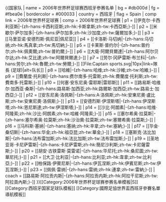 {{国家队
 | name      = 2006年世界杯足球赛西班牙参赛名单
 | bg        = #db000d
 | fg        = #fbea0e
 | bordercolor = #000033
 | country   = 西班牙
 | flag      = Spain
 | comp link = 2006年世界杯足球赛
 | comp      = 2006年世界杯足球赛
 | p1        = [[伊克尔·卡西利亚斯|-{zh-hans:卡西利亚斯;zh-hk:卡斯拿斯;zh-tw:卡西亞斯;}-]]
 | p2        = [[米歇尔·萨尔加多|-{zh-hans:萨尔加多;zh-hk:沙加度;zh-tw:薩爾加多;}-]]
 | p3        = [[马里亚诺·安德烈斯·佩尼亚|佩尼亚]]
 | p4        = [[卡洛斯·马切纳|-{zh-hans:马切纳;zh-hk:馬真拿;zh-tw:馬切納;}-]]
 | p5        = [[卡莱斯·普约尔|-{zh-hans:普约尔;zh-hk:佩奧爾;zh-tw:普約爾;}-]]
 | p6        = [[大衛·阿爾貝爾達|-{zh-hans:阿尔贝尔达;zh-hk:艾比達;zh-tw:阿爾貝爾達;}-]]
 | p7        = [[劳尔·冈萨雷斯·布兰科|-{zh-hans:劳尔;zh-hk:魯爾;zh-tw:勞爾;}-]] [[File:Captain sports.svg|10px|link=隊長 (足球)|alt=队长]]
 | p8        = [[哈維|-{zh-hans:哈维;zh-hk:沙維;zh-tw:哈維;}-]]
 | p9        = [[費蘭度·托利斯|-{zh-hans:费尔南多·托雷斯;zh-hk:費蘭度·托利斯;zh-tw:費南多·托雷斯;}-]]
 | p10       = [[何塞·安东尼奥·雷耶斯|雷耶斯]]
 | p11       = [[路易斯·哈维尔·加西亚·桑斯|-{zh-hans:路易斯·加西亚;zh-hk:路爾斯·加西亞;zh-tw:路易士·加西亞;}-]]
 | p12       = [[安东尼奥·洛佩斯|-{zh-hans:A·洛佩斯;zh-hk:安東尼奧·盧比斯;zh-tw:安東尼奧·洛佩斯;}-]]
 | p13       = [[安德烈斯·伊涅斯塔|-{zh-hans:伊涅斯塔;zh-hk:恩尼斯達;zh-tw:伊涅斯塔;}-]]
 | p14       = [[沙比·阿朗素|-{zh-hans:哈维·阿隆索;zh-hk:沙比·阿朗素;zh-tw:哈維·阿隆索;}-]]
 | p15       = [[塞尔希奥·拉莫斯|-{zh-hans:塞尔希奥·拉莫斯;zh-hk:沙治奧·拉莫斯;zh-tw:塞爾希奧·拉莫斯;}-]]
 | p16       = [[马科斯·塞纳|-{zh-hans:塞纳;zh-hk:辛拿;zh-tw:塞納;}-]]
 | p17       = [[华金·桑切斯|-{zh-hans:华金;zh-hk:祖亞昆;zh-tw:華金;}-]]
 | p18       = [[塞斯克·法比加斯|-{zh-hans:法布雷加斯;zh-hk:法比加斯;zh-tw:法布雷加斯;}-]]
 | p19       = [[圣地亚哥·卡尼萨雷斯|-{zh-hans:卡尼萨雷斯;zh-hk:簡尼沙利斯;zh-tw:卡尼薩雷斯;}-]]
 | p20       = [[胡安·古铁雷斯·莫雷诺|-{zh-hans:华尼托;zh-hk:桑尼圖;zh-tw:華尼托;}-]]
 | p21       = [[大卫·比利亚|-{zh-hans:比利亚;zh-hk:韋拿;zh-tw:比利亞;}-]]
 | p22       = [[柏保路·伊賓尼斯|-{zh-hans:伊瓦涅斯;zh-hk:伊賓尼斯;zh-tw:伊瓦涅斯;}-]]
 | p23       = [[佩佩·雷纳|-{zh-hans:雷纳;zh-hk:連拿;zh-tw:雷納;}-]]
 | coach     = [[路易斯·阿拉贡内斯|-{zh-hans:阿拉贡内斯;zh-hk:阿拉干尼斯;zh-tw:阿拉貢內斯;}-]]
}}<noinclude>[[Category:2006年世界杯足球赛参赛名单模板|S]]
[[Category:西班牙国家足球队模板]]
[[Category:國際足協世界盃西班牙參賽名單導航模板]]
</noinclude>